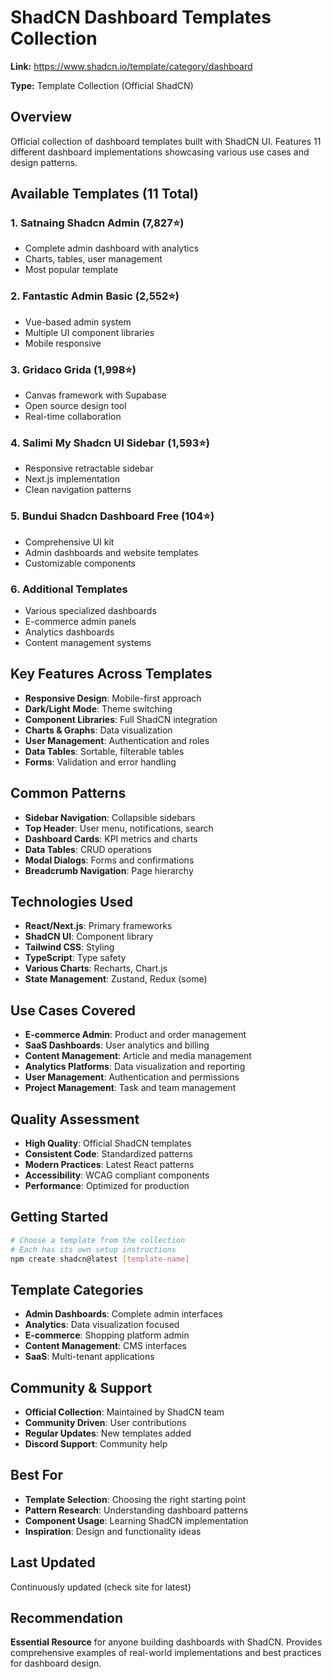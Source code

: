 # ShadCN Dashboard Templates Collection

**Link:** https://www.shadcn.io/template/category/dashboard

**Type:** Template Collection (Official ShadCN)

## Overview
Official collection of dashboard templates built with ShadCN UI. Features 11 different dashboard implementations showcasing various use cases and design patterns.

## Available Templates (11 Total)

### 1. Satnaing Shadcn Admin (7,827⭐)
- Complete admin dashboard with analytics
- Charts, tables, user management
- Most popular template

### 2. Fantastic Admin Basic (2,552⭐)
- Vue-based admin system
- Multiple UI component libraries
- Mobile responsive

### 3. Gridaco Grida (1,998⭐)
- Canvas framework with Supabase
- Open source design tool
- Real-time collaboration

### 4. Salimi My Shadcn UI Sidebar (1,593⭐)
- Responsive retractable sidebar
- Next.js implementation
- Clean navigation patterns

### 5. Bundui Shadcn Dashboard Free (104⭐)
- Comprehensive UI kit
- Admin dashboards and website templates
- Customizable components

### 6. Additional Templates
- Various specialized dashboards
- E-commerce admin panels
- Analytics dashboards
- Content management systems

## Key Features Across Templates
- **Responsive Design**: Mobile-first approach
- **Dark/Light Mode**: Theme switching
- **Component Libraries**: Full ShadCN integration
- **Charts & Graphs**: Data visualization
- **User Management**: Authentication and roles
- **Data Tables**: Sortable, filterable tables
- **Forms**: Validation and error handling

## Common Patterns
- **Sidebar Navigation**: Collapsible sidebars
- **Top Header**: User menu, notifications, search
- **Dashboard Cards**: KPI metrics and charts
- **Data Tables**: CRUD operations
- **Modal Dialogs**: Forms and confirmations
- **Breadcrumb Navigation**: Page hierarchy

## Technologies Used
- **React/Next.js**: Primary frameworks
- **ShadCN UI**: Component library
- **Tailwind CSS**: Styling
- **TypeScript**: Type safety
- **Various Charts**: Recharts, Chart.js
- **State Management**: Zustand, Redux (some)

## Use Cases Covered
- **E-commerce Admin**: Product and order management
- **SaaS Dashboards**: User analytics and billing
- **Content Management**: Article and media management
- **Analytics Platforms**: Data visualization and reporting
- **User Management**: Authentication and permissions
- **Project Management**: Task and team management

## Quality Assessment
- **High Quality**: Official ShadCN templates
- **Consistent Code**: Standardized patterns
- **Modern Practices**: Latest React patterns
- **Accessibility**: WCAG compliant components
- **Performance**: Optimized for production

## Getting Started
```bash
# Choose a template from the collection
# Each has its own setup instructions
npm create shadcn@latest [template-name]
```

## Template Categories
- **Admin Dashboards**: Complete admin interfaces
- **Analytics**: Data visualization focused
- **E-commerce**: Shopping platform admin
- **Content Management**: CMS interfaces
- **SaaS**: Multi-tenant applications

## Community & Support
- **Official Collection**: Maintained by ShadCN team
- **Community Driven**: User contributions
- **Regular Updates**: New templates added
- **Discord Support**: Community help

## Best For
- **Template Selection**: Choosing the right starting point
- **Pattern Research**: Understanding dashboard patterns
- **Component Usage**: Learning ShadCN implementation
- **Inspiration**: Design and functionality ideas

## Last Updated
Continuously updated (check site for latest)

## Recommendation
**Essential Resource** for anyone building dashboards with ShadCN. Provides comprehensive examples of real-world implementations and best practices for dashboard design.